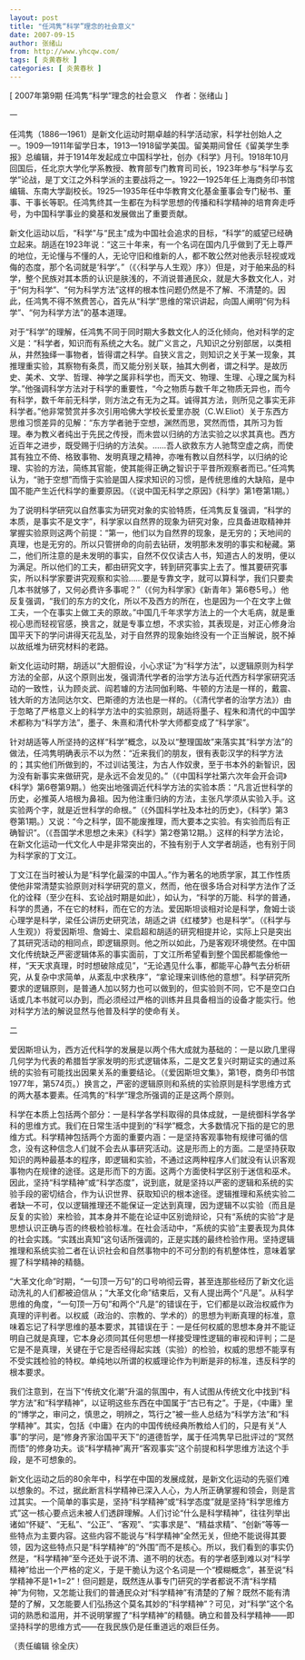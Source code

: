 ```yaml
---
layout: post
title: "任鸿隽“科学”理念的社会意义"
date: 2007-09-15
author: 张绪山
from: http://www.yhcqw.com/
tags: [ 炎黄春秋 ]
categories: [ 炎黄春秋 ]
---
```



[ 2007年第9期 任鸿隽“科学”理念的社会意义　作者：张绪山 ]

一


任鸿隽（1886—1961）是新文化运动时期卓越的科学活动家，科学社创始人之一。1909—1911年留学日本，1913—1918留学美国。留美期间曾任《留美学生季报》总编辑，并于1914年发起成立中国科学社，创办《科学》月刊。1918年10月回国后，任北京大学化学系教授、教育部专门教育司司长，1923年参与“科学与玄学”论战，是丁文江之外科学派的主要战将之一。1922—1925年任上海商务印书馆编辑、东南大学副校长。1925—1935年任中华教育文化基金董事会专门秘书、董事、干事长等职。任鸿隽终其一生都在为科学思想的传播和科学精神的培育奔走呼号，为中国科学事业的奠基和发展做出了重要贡献。


新文化运动以后，“科学”与“民主”成为中国社会追求的目标，“科学”的威望已经确立起来。胡适在1923年说：“这三十年来，有一个名词在国内几乎做到了无上尊严的地位，无论懂与不懂的人，无论守旧和维新的人，都不敢公然对他表示轻视或戏侮的态度，那个名词就是‘科学’。”（《〈科学与人生观〉序》）但是，对于舶来品的科学，整个民族对其本质的认识是肤浅的，不消说普通民众，就是大多数文化人，对于“何为科学”、“何为科学方法”这样的根本性问题仍然是不了解、不清楚的。因此，任鸿隽不得不煞费苦心，首先从“科学”思维的常识讲起，向国人阐明“何为科学”、“何为科学方法”的基本道理。


对于“科学”的理解，任鸿隽不同于同时期大多数文化人的泛化倾向，他对科学的定义是：“科学者，知识而有系统之大名。就广义言之，凡知识之分别部居，以类相从，井然独绎一事物者，皆得谓之科学。自狭义言之，则知识之关于某一现象，其推理重实验，其察物有条贯，而又能分别关联，抽其大例者，谓之科学。是故历史、美术、文学、哲理、神学之属非科学也，而天文、物理、生理、心理之属为科学。”他强调科学方法对于科学的重要性，“今之物质与数千年之物质无异也，而今有科学，数千年前无科学，则方法之有无为之耳。诚得其方法，则所见之事实无非科学者。”他非常赞赏并多次引用哈佛大学校长爱里亦脱（C.W.Eliot）关于东西方思维习惯差异的见解：“东方学者驰于空想，渊然而思，冥然而悟，其所习为哲理。奉为教义者纯出于先民之传授，而未尝以归纳的方法实验之以求其真也。西方近百年之进步，既受赐于归纳的方法矣。……吾人欲救东方人驰骛空虚之病，而使其有独立不倚、格致事物、发明真理之精神，亦唯有教以自然科学，以归纳的论理、实验的方法，简练其官能，使其能得正确之智识于平昔所观察者而已。”任鸿隽认为，“驰于空想”而惰于实验是国人探求知识的习惯，是传统思维的大缺陷，是中国不能产生近代科学的重要原因。（《说中国无科学之原因》《科学》第1卷第1期。）


为了说明科学研究以自然事实为研究对象的实验特质，任鸿隽反复强调，“科学的本质，是事实不是文字”，科学家以自然界的现象为研究对象，应具备进取精神并掌握实验原则这两个前提：“第一，他们以为自然界的现象，是无穷的；天地间的真理，也是无穷的。所以只管拼命的向前去钻研，发明那未发明的事实和秘藏。第二，他们所注意的是未发明的事实，自然不仅仅读古人书，知道古人的发明，便以为满足。所以他们的工夫，都由研究文字，转到研究事实上去了。惟其要研究事实，所以科学家要讲究观察和实验……要是专靠文字，就可以算科学，我们只要卖几本书就够了，又何必费许多事呢？”（《何为科学家》《新青年》第6卷5号。）他反复强调，“我们的东方的文化，所以不及西方的所在，也是因为一个在文字上做工夫，一个在事实上做工夫的原故。”中国几千年求学方法上的一个大毛病，就是重视心思而轻视官感，换言之，就是专事立想，不求实验，其表现是，对正心修身治国平天下的学问讲得天花乱坠，对于自然界的现象始终没有一个正当解说，脱不掉以故纸堆为研究材料的老路。


新文化运动时期，胡适以“大胆假设，小心求证”为“科学方法”，以逻辑原则为科学方法的全部，从这个原则出发，强调清代学者的治学方法与近代西方科学家研究活动的一致性，认为顾炎武、阎若璩的方法同伽利略、牛顿的方法是一样的，戴震、钱大昕的方法同达尔文、巴斯德的方法也是一样的。（《清代学者的治学方法》）由于忽略了严格意义上的科学方法中的实验原则，胡适将墨子、程朱和清代的中国学术都称为“科学方法”，墨子、朱熹和清代朴学大师都变成了“科学家”。


针对胡适等人所坚持的这样“科学”概念，以及以“整理国故”来落实其“科学方法”的做法，任鸿隽明确表示不以为然：“近来我们的朋友，很有表彰汉学的科学方法的；其实他们所做到的，不过训诂笺注，为古人作奴隶，至于书本外的新智识，因为没有新事实来做研究，是永远不会发见的。”（《中国科学社第六次年会开会词》《科学》第6卷第9期。）他突出地强调近代科学方法的实验本质：“凡言近世科学的历史，必推英人培根为鼻祖。因为他注重归纳的方法，主张凡学须从实验入手。这实验两个字，就是近世科学的命根。”（《外国科学社及本社的历史》，《科学》第3卷第1期。）又说：“今之科学，固不能废推理，而大要本之实验。有实验而后有正确智识”。（《吾国学术思想之未来》《科学》第2卷第12期。）这样的科学方法论，在新文化运动一代文化人中是非常突出的，不独有别于人文学者胡适，也有别于同为科学家的丁文江。


丁文江在当时被认为是“科学化最深的中国人。”作为著名的地质学家，其工作性质使他非常清楚实验原则对科学研究的意义，然而，他在很多场合对科学方法作了泛化的诠释（至少在科、玄论战时期是如此），如认为，“科学的万能、科学的普通，科学的贯通，不在它的材料，而在它的方法。爱因斯坦谈相对论是科学，詹姆士谈心理学是科学，梁任公讲历史研究法，胡适之讲《红楼梦》也是科学”。（《科学与人生观》）将爱因斯坦、詹姆士、梁启超和胡适的研究相提并论，实际上只是突出了其研究活动的相同点，即逻辑原则。他之所以如此，乃是客观环境使然。在中国文化传统缺乏严密逻辑体系的事实面前，丁文江所希望看到整个国民都能像他一样，“天天求真理，时时想破除成见”，“无论遇见什么事，都能平心静气去分析研究，从复杂中求简单，从紊乱中求秩序”，“拿论理来训练他的意想”。科学研究所要求的逻辑原则，是普通人加以努力也可以做到的，但实验则不同，它不是空口白话或几本书就可以办到，而必须经过严格的训练并且具备相当的设备才能实行。他对科学方法的解说显然与他普及科学的使命有关。

二


爱因斯坦认为，西方近代科学的发展是以两个伟大成就为基础的：一是以欧几里得几何学为代表的希腊哲学家发明的形式逻辑体系，二是文艺复兴时期证实的通过系统的实验有可能找出因果关系的重要结论。（《爱因斯坦文集》，第1卷，商务印书馆1977年，第574页。）换言之，严密的逻辑原则和系统的实验原则是科学思维方式的两大基本要素。任鸿隽的“科学”理念所强调的正是这两个原则。


科学在本质上包括两个部分：一是科学各学科取得的具体成就，一是统御科学各学科的思维方式。我们在日常生活中提到的“科学”概念，大多数情况下指的是它的思维方式。科学精神包括两个方面的重要内涵：一是坚持客观事物有规律可循的信念，没有这种信念人们就不会去从事研究活动。这是形而上的方面。二是坚持获取知识的两种最基本的程序，即逻辑和实验，不通过这两种程序人们就没有认识客观事物内在规律的途径。这是形而下的方面。这两个方面使科学区别于迷信和巫术。因此，坚持“科学精神”或“科学态度”，说到底，就是坚持以严密的逻辑和系统的实验手段的密切结合，作为认识世界、获取知识的根本途径。逻辑推理和系统实验二者缺一不可，仅以逻辑推理还不能保证一定达到真理，因为逻辑不以实验（而且是反复的实验）来检验，其本身并不能在论证中区别诡辩论，只有“系统的实验”才是思想认识正确与否的终极检验标准。在社会活动中，“系统的实验”主要表现为具体的社会实践。“实践出真知”这句话所强调的，正是实践的最终检验作用。坚持逻辑推理和系统实验二者在认识社会和自然事物中的不可分割的有机整体性，意味着掌握了科学精神的精髓。


“大革文化命”时期，“一句顶一万句”的口号响彻云霄，甚至连那些经历了新文化运动洗礼的人们都被迫信从；“大革文化命”结束后，又有人提出两个“凡是”。从科学思维的角度，“一句顶一万句”和两个“凡是”的错误在于，它们都是以政治权威作为真理的评判者。以权威（政治的、宗教的、学术的）的思想为判断真理的标准，意味着忘记了科学思维的基本要求，其错误在于：一是任何权威的思想本身并不能证明自己就是真理，它本身必须同其任何思想一样接受理性逻辑的审视和评判；二是它是不是真理，关键在于它是否经得起实践（实验）的检验，权威的思想不能享有不受实践检验的特权。单纯地以所谓的权威理论作为判断是非的标准，违反科学的根本要求。


我们注意到，在当下“传统文化潮”升温的氛围中，有人试图从传统文化中找到“科学方法”和“科学精神”，以证明这些东西在中国属于“古已有之”。于是，《中庸》里的“博学之，审问之，慎思之，明辨之，笃行之”被一些人总结为“科学方法”和“科学精神”。其实，包括《中庸》在内的中国传统经典所教给人们的，只是有关“人事”的学问，是“修身齐家治国平天下”的道德哲学，属于任鸿隽早已批评过的“冥然而悟”的修身功夫。谈“科学精神”离开“客观事实”这个前提和科学思维方法这个手段，是不可想象的。


新文化运动之后的80余年中，科学在中国的发展成就，是新文化运动的先驱们难以想象的。不过，据此断言科学精神已深入人心，为人所正确掌握和领会，则是言过其实。一个简单的事实是，坚持“科学精神”或“科学态度”就是坚持“科学思维方式”这一核心要点远未被人们透辟理解。人们讨论“什么是科学精神”，往往列举出诸如“怀疑”、“无私”、“公正”、“客观”、“实事求是”、“精益求精”、“创新”等等一些特点为主要内容。这些内容不能说与“科学精神”全然无关，但绝不能说得其要领，因为这些特点只是“科学精神”的“外围”而不是核心。所以，我们看到的事实仍然是，“科学精神”至今还处于说不清、道不明的状态。有的学者感到难以对“科学精神”给出一个严格的定义，于是干脆认为这个名词是一个“模糊概念”，甚至说“科学精神不是1+1=2”！但问题是，既然连从事专门研究的学者都说不清“科学精神”为何物，又怎能让我们的普通民众对“科学精神”有清楚的了解？既然不能有清楚的了解，又怎能要人们弘扬这个莫名其妙的“科学精神”？可见，对“科学”这个名词的熟悉和滥用，并不说明掌握了“科学精神”的精髓。确立和普及科学精神——即坚持科学的思维方式——在我民族仍是任重道远的艰巨任务。

（责任编辑 徐全庆）


